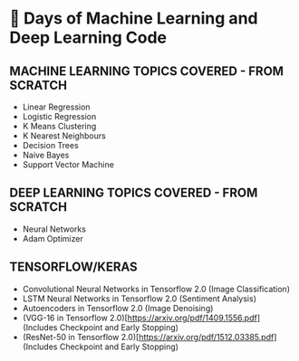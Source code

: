 # 💯 Days of Machine Learning and Deep Learning Code

## MACHINE LEARNING TOPICS COVERED - FROM SCRATCH

* Linear Regression 
* Logistic Regression 
* K Means Clustering
* K Nearest Neighbours
* Decision Trees
* Naive Bayes
* Support Vector Machine

## DEEP LEARNING TOPICS COVERED - FROM SCRATCH

* Neural Networks
* Adam Optimizer

## TENSORFLOW/KERAS

* Convolutional Neural Networks in Tensorflow 2.0 (Image Classification)
* LSTM Neural Networks in Tensorflow 2.0 (Sentiment Analysis)
* Autoencoders in Tensorflow 2.0 (Image Denoising)
* (VGG-16 in Tensorflow 2.0)[https://arxiv.org/pdf/1409.1556.pdf] (Includes Checkpoint and Early Stopping)
* (ResNet-50 in Tensorflow 2.0)[https://arxiv.org/pdf/1512.03385.pdf] (Includes Checkpoint and Early Stopping)